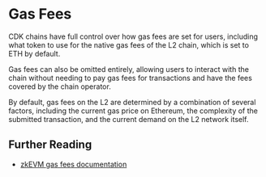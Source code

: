 # Gas Fees

CDK chains have full control over how gas fees are set for users, including what token to use for the native gas fees of the L2 chain, which is set to ETH by default.

Gas fees can also be omitted entirely, allowing users to interact with the chain without needing to pay gas fees for transactions and have the fees covered by the chain operator.

By default, gas fees on the L2 are determined by a combination of several factors, including the current gas price on Ethereum, the complexity of the submitted transaction, and the current demand on the L2 network itself.

## Further Reading

- [zkEVM gas fees documentation](https://docs.polygon.technology/zkEVM/architecture/effective-gas/)

